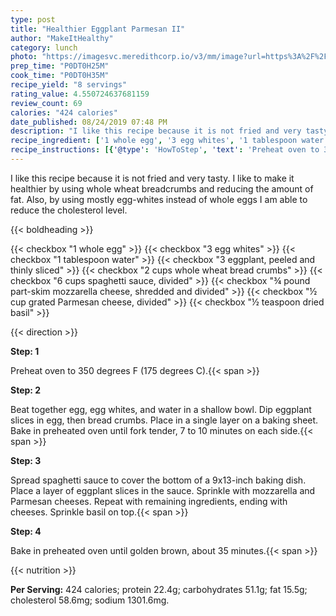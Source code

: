 ```yaml
---
type: post
title: "Healthier Eggplant Parmesan II"
author: "MakeItHealthy"
category: lunch
photo: "https://imagesvc.meredithcorp.io/v3/mm/image?url=https%3A%2F%2Fimages.media-allrecipes.com%2Fuserphotos%2F3797210.jpg"
prep_time: "P0DT0H25M"
cook_time: "P0DT0H35M"
recipe_yield: "8 servings"
rating_value: 4.550724637681159
review_count: 69
calories: "424 calories"
date_published: 08/24/2019 07:48 PM
description: "I like this recipe because it is not fried and very tasty. I like to make it healthier by using whole wheat breadcrumbs and reducing the amount of fat. Also, by using mostly egg-whites instead of whole eggs I am able to reduce the cholesterol level."
recipe_ingredient: ['1 whole egg', '3 egg whites', '1 tablespoon water', '3 eggplant, peeled and thinly sliced', '2 cups whole wheat bread crumbs', '6 cups spaghetti sauce, divided', '¾ pound part-skim mozzarella cheese, shredded and divided', '½ cup grated Parmesan cheese, divided', '½ teaspoon dried basil']
recipe_instructions: [{'@type': 'HowToStep', 'text': 'Preheat oven to 350 degrees F (175 degrees C).\n'}, {'@type': 'HowToStep', 'text': 'Beat together egg, egg whites, and water in a shallow bowl.  Dip eggplant slices in egg, then bread crumbs.  Place in a single layer on a baking sheet.  Bake in preheated oven until fork tender, 7 to 10 minutes on each side.\n'}, {'@type': 'HowToStep', 'text': 'Spread spaghetti sauce to cover the bottom of a 9x13-inch baking dish.  Place a layer of eggplant slices in the sauce.  Sprinkle with mozzarella and Parmesan cheeses.  Repeat with remaining ingredients, ending with cheeses.  Sprinkle basil on top.\n'}, {'@type': 'HowToStep', 'text': 'Bake in preheated oven until golden brown, about 35 minutes.\n'}]
---
```


I like this recipe because it is not fried and very tasty. I like to make it healthier by using whole wheat breadcrumbs and reducing the amount of fat. Also, by using mostly egg-whites instead of whole eggs I am able to reduce the cholesterol level. 

{{< boldheading >}}

{{< checkbox "1 whole egg" >}}
{{< checkbox "3  egg whites" >}}
{{< checkbox "1 tablespoon water" >}}
{{< checkbox "3  eggplant, peeled and thinly sliced" >}}
{{< checkbox "2 cups whole wheat bread crumbs" >}}
{{< checkbox "6 cups spaghetti sauce, divided" >}}
{{< checkbox "¾ pound part-skim mozzarella cheese, shredded and divided" >}}
{{< checkbox "½ cup grated Parmesan cheese, divided" >}}
{{< checkbox "½ teaspoon dried basil" >}}


{{< direction >}}

**Step: 1**

Preheat oven to 350 degrees F (175 degrees C).{{< span >}}

**Step: 2**

Beat together egg, egg whites, and water in a shallow bowl.  Dip eggplant slices in egg, then bread crumbs.  Place in a single layer on a baking sheet.  Bake in preheated oven until fork tender, 7 to 10 minutes on each side.{{< span >}}

**Step: 3**

Spread spaghetti sauce to cover the bottom of a 9x13-inch baking dish.  Place a layer of eggplant slices in the sauce.  Sprinkle with mozzarella and Parmesan cheeses.  Repeat with remaining ingredients, ending with cheeses.  Sprinkle basil on top.{{< span >}}

**Step: 4**

Bake in preheated oven until golden brown, about 35 minutes.{{< span >}}

{{< nutrition >}}

**Per Serving:** 424 calories; protein 22.4g; carbohydrates 51.1g; fat 15.5g; cholesterol 58.6mg; sodium 1301.6mg.